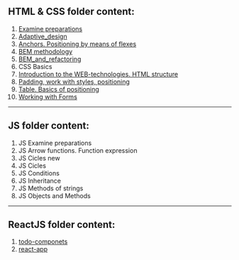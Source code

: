 ## HTML & CSS folder content:

1. [Examine preparations](https://dzmitrykaporski.github.io/HTML%20&%20CSS/Examine%20preparations/Examine%20preparations.html)
1. [Adaptive_design](https://dzmitrykaporski.github.io/HTML%20&%20CSS/Adaptive_design/Adaptive_design.html)
1. [Anchors. Positioning by means of flexes](https://dzmitrykaporski.github.io/HTML%20&%20CSS/Anchors.%20Positioning%20by%20means%20of%20flexes/Anchors.%20Positioning%20by%20means%20of%20flexes..html)
1. [BEM methodology](https://dzmitrykaporski.github.io/HTML%20&%20CSS/BEM%20methodology/BEM%20methodology.html)
1. [BEM_and_refactoring](https://dzmitrykaporski.github.io/HTML%20&%20CSS/BEM_and_refactoring/BEM_and_refactoring.html)
1. CSS Basics
1. [Introduction to the WEB-technologies. HTML structure](https://dzmitrykaporski.github.io/HTML%20&%20CSS/Introduction%20to%20the%20WEB-technologies.%20HTML%20structure/Introduction%20to%20the%20WEB-technologies.%20HTML%20structure..html)
1. [Padding, work with styles, positioning](https://dzmitrykaporski.github.io/HTML%20&%20CSS/Padding,%20work%20with%20styles,%20positioning/Padding,%20work%20with%20styles,%20positioning.html)
1. [Table. Basics of positioning](https://dzmitrykaporski.github.io/HTML%20&%20CSS/Table.%20Basics%20of%20positioning/Table.%20Basics%20of%20positioning.html)
1. [Working with Forms](https://dzmitrykaporski.github.io/HTML%20&%20CSS/Working%20with%20Forms/form..html)
---

## JS folder content:

1. JS Examine preparations
2. JS Arrow functions. Function expression
3. JS Cicles new
4. JS Cicles
5. JS Conditions
6. JS Inheritance
7. JS Methods of strings
8. JS Objects and Methods

---

## ReactJS folder content:

1. [todo-componets](https://admiring-sinoussi-5ee43b.netlify.app)
2. [react-app](https://dzmitry-ka-react-app.surge.sh/)
